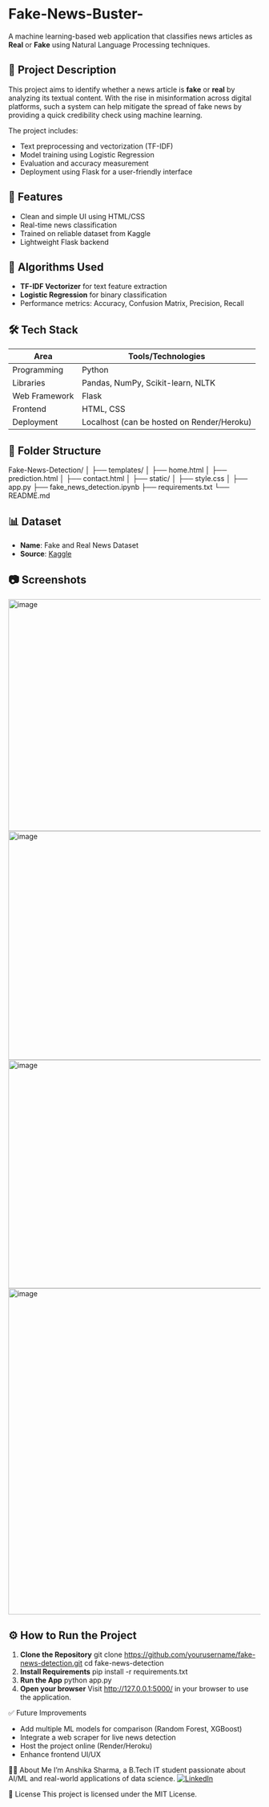 # Fake-News-Buster-
A machine learning-based web application that classifies news articles as **Real** or **Fake** using Natural Language Processing techniques.

## 📌 Project Description

This project aims to identify whether a news article is **fake** or **real** by analyzing its textual content. With the rise in misinformation across digital platforms, such a system can help mitigate the spread of fake news by providing a quick credibility check using machine learning.

The project includes:
- Text preprocessing and vectorization (TF-IDF)
- Model training using Logistic Regression
- Evaluation and accuracy measurement
- Deployment using Flask for a user-friendly interface

## 🚀 Features

- Clean and simple UI using HTML/CSS
- Real-time news classification
- Trained on reliable dataset from Kaggle
- Lightweight Flask backend

## 🧠 Algorithms Used

- **TF-IDF Vectorizer** for text feature extraction
- **Logistic Regression** for binary classification
- Performance metrics: Accuracy, Confusion Matrix, Precision, Recall

## 🛠️ Tech Stack

| Area            | Tools/Technologies           |
|-----------------|------------------------------|
| Programming     | Python                       |
| Libraries       | Pandas, NumPy, Scikit-learn, NLTK |
| Web Framework   | Flask                        |
| Frontend        | HTML, CSS                    |
| Deployment      | Localhost (can be hosted on Render/Heroku) |

## 📂 Folder Structure
Fake-News-Detection/
│
├── templates/
│ ├── home.html
│ ├── prediction.html
│ ├── contact.html
│
├── static/
│ ├── style.css
│
├── app.py
├── fake_news_detection.ipynb
├── requirements.txt
└── README.md

## 📊 Dataset

- **Name**: Fake and Real News Dataset  
- **Source**: [Kaggle](https://www.kaggle.com/clmentbisaillon/fake-and-real-news-dataset)

## 📷 Screenshots

<img width="956" height="462" alt="image" src="https://github.com/user-attachments/assets/7148ac65-9515-445c-b437-04083181dbae" />
<img width="940" height="456" alt="image" src="https://github.com/user-attachments/assets/b3df0dc5-6a30-4170-8c48-969d9dfb0f88" />
<img width="940" height="455" alt="image" src="https://github.com/user-attachments/assets/e0a53aee-2b78-446f-8d60-c3e1d79cdda2" />
<img width="940" height="650" alt="image" src="https://github.com/user-attachments/assets/4debdfa1-234f-4cab-a3cc-d1e5d1568355" />

## ⚙️ How to Run the Project

1. **Clone the Repository**
   git clone https://github.com/yourusername/fake-news-detection.git
   cd fake-news-detection
2. **Install Requirements**
   pip install -r requirements.txt
3. **Run the App**
   python app.py
4. **Open your browser**
   Visit http://127.0.0.1:5000/ in your browser to use the application.

✅ Future Improvements
- Add multiple ML models for comparison (Random Forest, XGBoost)
- Integrate a web scraper for live news detection
- Host the project online (Render/Heroku)
- Enhance frontend UI/UX

🙋‍♀️ About Me
I’m Anshika Sharma, a B.Tech IT student passionate about AI/ML and real-world applications of data science.
[![LinkedIn](https://img.shields.io/badge/LinkedIn-blue?logo=linkedin&logoColor=white)](https://www.linkedin.com/in/anshika-sharma-20376125a/)

📄 License
This project is licensed under the MIT License.
